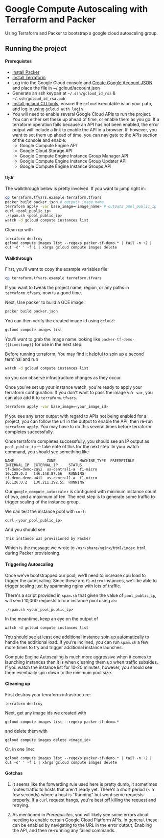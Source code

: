 Google Compute Autoscaling with Terraform and Packer
==========

Using Terraform and Packer to bootstrap a google cloud autoscaling group.

Running the project
-------------------

#### Prerequistes

- [Install Packer](https://www.packer.io/intro/getting-started/setup.html)
- [Install Terraform](https://www.terraform.io/intro/getting-started/install.html)
- Log into the Google Cloud console and [Create Google Account JSON](https://console.developers.google.com/apis/dashboard) and place the file in ~/.gcloud/account.json
- Generate an ssh keypair at `~/.ssh/gcloud_id_rsa` & `~/.ssh/gcloud_id_rsa.pub`
- [Install gcloud CLI tools](https://cloud.google.com/sdk/gcloud/#downloading_gcloud), ensure the `gcloud` executable is on your path, and log in using `gcloud auth login`
- You will need to enable several Google Cloud APIs to run the project.
  You can either set these up ahead of time, or enable them as you go.
  If a terraform operation fails because an API has not been enabled,
  the error output will include a link to enable the API in a browser.
  If, however, you want to set them up ahead of time, you can navigate to the APIs section of the console and enable:
    - Google Compute Engine API
    - Google Cloud Storage API
    - Google Compute Engine Instance Group Manager API
    - Google Compute Engine Instance Group Updater API
    - Google Compute Engine Instance Groups API

#### tl;dr

The walkthrough below is pretty involved. If you want to jump right in:

```sh
cp terraform.tfvars.example terraform.tfvars
packer build packer.json # outputs image_name
terraform apply -var base_image=<image_name> # outputs pool_public_ip
curl <pool_public_ip>
./spam.sh <pool_public_ip>
watch -d gcloud compute instances list
```

Clean up with 

```
terraform destroy
gcloud compute images list --regexp packer-tf-demo.* | tail -n +2 | cut -d' ' -f 1 | xargs gcloud compute images delete
```


#### Walkthrough

First, you'll want to copy the example variables file:

```sh
cp terraform.tfvars.example terraform.tfvars
```

If you want to tweak the project name, region, or any paths in `terraform.tfvars`, now is a good time.

Next, Use packer to build a GCE image:

```sh
packer build packer.json
```

You can then verify the created image id using `gcloud`:

```sh
gcloud compute images list
```

You'll want to grab the image name looking like `packer-tf-demo-{{timestamp}}` for use in the next step.

Before running terraform, You may find it helpful to spin up a second terminal and run

```sh
watch -d gcloud compute instances list
```

so you can observe infrastructure changes as they occur.

Once you've set up your instance watch, you're ready to apply your terraform configuration:
If you don't want to pass the image via `-var`, you can also add it to `terraform.tfvars`.

```sh
terraform apply -var base_image=<your_image_id>
```


If you see any error output with regard to APIs not being enabled for a project,
you can follow the url in the output to enable the API, then re-run `terraform apply`.
You may have to do this several times before terraform completes successfully.

Once terraform completes successfully, you should see an IP output as `pool_public_ip` -- 
take note of this for the next step. In your watch command, you should see something like

```
NAME               ZONE           MACHINE_TYPE  PREEMPTIBLE  INTERNAL_IP  EXTERNAL_IP     STATUS
tf-demo-demo-2qy2  us-central1-a  f1-micro                   10.128.0.3   146.148.87.56   RUNNING
tf-demo-demo-u4il  us-central1-a  f1-micro                   10.128.0.2   130.211.192.55  RUNNING
```

Our `google_compute_autoscaler` is configured with minimum instance count of two, and a maximum of ten.
The next step is to generate some traffic to trigger scaling of the instance group.

We can test the instance pool with `curl`:

```sh
curl <your_pool_public_ip>
```

And you should see

```
This instance was provisioned by Packer
```

Which is the message we wrote to `/usr/share/nginx/html/index.html` during Packer provisioning.

#### Triggering Autoscaling

Once we've bootstrapped our pool, we'll need to increase cpu load to trigger the autoscaling. Since these
are `f1-micro` instances, we'll be able to trigger scaling just by spamming nginx with lots of traffic.

There's a script provided in `spam.sh` that given the value of `pool_public_ip`, 
will send 10,000 requests to our instance pool using `ab`:

```
./spam.sh <your_pool_public_ip>
```

In the meantime, keep an eye on the output of

```
watch -d gcloud compute instances list
```

You should see at least one additional instance spin up automatically to handle the additional load.
If you're inclined, you can run `spam.sh` a few more times to try and trigger additional instance launches.

Compute Engine Autoscaling is much more aggressive when it comes to launching instances than it is when
cleaning them up when traffic subsides. If you watch the instance list for 10-20 minutes, however, you should
see them eventually spin down to the minimum pool size.


#### Cleaning up

First destroy your terraform infrastructure:

```
terraform destroy
```

Next, get any image ids we created with

```
gcloud compute images list --regexp packer-tf-demo.*
```

and delete them with

```
gcloud compute images delete <image_id>
```

Or, in one line:

```
gcloud compute images list --regexp packer-tf-demo.* | tail -n +2 | cut -d' ' -f 1 | xargs gcloud compute images delete
```


#### Gotchas

1. It seems like the forwarding rule used here is pretty dumb,
   it sometimes routes traffic to hosts that aren't ready yet. There's a short
   period (~ a few seconds) where a host is "Running" but wont serve requests properly. If a `curl`
   request hangs, you're best off killing the request and retrying.

2. As mentioned in *Prerequisites*, you will likely see some errors about needing to enable certain 
  Google Cloud Platform APIs. In general, these can be enabled by navigating to the URL in the error output,
  Enabling the API, and then re-running any failed commands.
